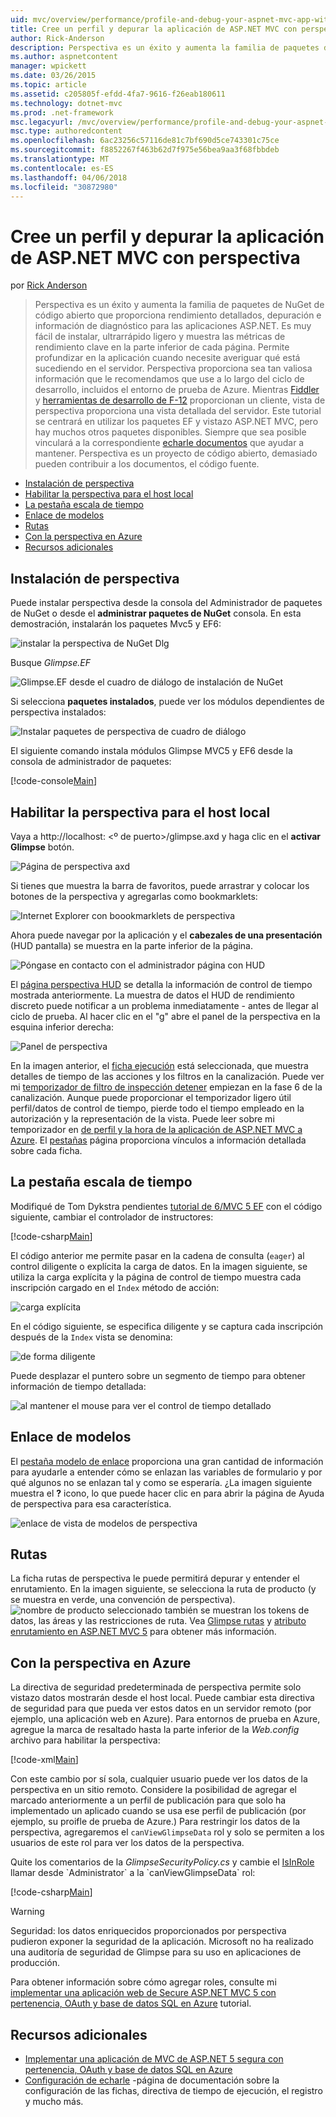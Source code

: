 ```yaml
---
uid: mvc/overview/performance/profile-and-debug-your-aspnet-mvc-app-with-glimpse
title: Cree un perfil y depurar la aplicación de ASP.NET MVC con perspectiva | Documentos de Microsoft
author: Rick-Anderson
description: Perspectiva es un éxito y aumenta la familia de paquetes de NuGet de código abierto que proporciona rendimiento detallados, depuración e información de diagnóstico para ASP.NET un...
ms.author: aspnetcontent
manager: wpickett
ms.date: 03/26/2015
ms.topic: article
ms.assetid: c205805f-efdd-4fa7-9616-f26eab180611
ms.technology: dotnet-mvc
ms.prod: .net-framework
msc.legacyurl: /mvc/overview/performance/profile-and-debug-your-aspnet-mvc-app-with-glimpse
msc.type: authoredcontent
ms.openlocfilehash: 6ac23256c57116de81c7bf690d5ce743301c75ce
ms.sourcegitcommit: f8852267f463b62d7f975e56bea9aa3f68fbbdeb
ms.translationtype: MT
ms.contentlocale: es-ES
ms.lasthandoff: 04/06/2018
ms.locfileid: "30872980"
---
```

<a name="profile-and-debug-your-aspnet-mvc-app-with-glimpse"></a>Cree un perfil y depurar la aplicación de ASP.NET MVC con perspectiva
====================
por [Rick Anderson](https://github.com/Rick-Anderson)

> Perspectiva es un éxito y aumenta la familia de paquetes de NuGet de código abierto que proporciona rendimiento detallados, depuración e información de diagnóstico para las aplicaciones ASP.NET. Es muy fácil de instalar, ultrarrápido ligero y muestra las métricas de rendimiento clave en la parte inferior de cada página. Permite profundizar en la aplicación cuando necesite averiguar qué está sucediendo en el servidor. Perspectiva proporciona sea tan valiosa información que le recomendamos que use a lo largo del ciclo de desarrollo, incluidos el entorno de prueba de Azure. Mientras [Fiddler](http://www.telerik.com/fiddler) y [herramientas de desarrollo de F-12](https://msdn.microsoft.com/library/ie/gg589512(v=vs.85).aspx) proporcionan un cliente, vista de perspectiva proporciona una vista detallada del servidor. Este tutorial se centrará en utilizar los paquetes EF y vistazo ASP.NET MVC, pero hay muchos otros paquetes disponibles. Siempre que sea posible vinculará a la correspondiente [echarle documentos](http://getglimpse.com/Docs/) que ayudar a mantener. Perspectiva es un proyecto de código abierto, demasiado pueden contribuir a los documentos, el código fuente.


- [Instalación de perspectiva](#ig)
- [Habilitar la perspectiva para el host local](#eg)
- [La pestaña escala de tiempo](#Time)
- [Enlace de modelos](#mb)
- [Rutas](#route)
- [Con la perspectiva en Azure](#da)
- [Recursos adicionales](#addRes)

<a id="ig"></a>
## <a name="installing-glimpse"></a>Instalación de perspectiva

Puede instalar perspectiva desde la consola del Administrador de paquetes de NuGet o desde el **administrar paquetes de NuGet** consola. En esta demostración, instalarán los paquetes Mvc5 y EF6:

![instalar la perspectiva de NuGet Dlg](profile-and-debug-your-aspnet-mvc-app-with-glimpse/_static/image1.png)

Busque *Glimpse.EF*

![Glimpse.EF desde el cuadro de diálogo de instalación de NuGet](profile-and-debug-your-aspnet-mvc-app-with-glimpse/_static/image2.png)

Si selecciona **paquetes instalados**, puede ver los módulos dependientes de perspectiva instalados:

![Instalar paquetes de perspectiva de cuadro de diálogo](profile-and-debug-your-aspnet-mvc-app-with-glimpse/_static/image3.png)

El siguiente comando instala módulos Glimpse MVC5 y EF6 desde la consola de administrador de paquetes:

[!code-console[Main](profile-and-debug-your-aspnet-mvc-app-with-glimpse/samples/sample1.cmd)]

<a id="eg"></a>
## <a name="enable-glimpse-for-localhost"></a>Habilitar la perspectiva para el host local

Vaya a http://localhost: &lt;º de puerto&gt;/glimpse.axd y haga clic en el <strong>activar Glimpse</strong> botón.

![Página de perspectiva axd](profile-and-debug-your-aspnet-mvc-app-with-glimpse/_static/image4.png)

Si tienes que muestra la barra de favoritos, puede arrastrar y colocar los botones de la perspectiva y agregarlas como bookmarklets:

![Internet Explorer con boookmarklets de perspectiva](profile-and-debug-your-aspnet-mvc-app-with-glimpse/_static/image5.png)

Ahora puede navegar por la aplicación y el **cabezales de una presentación** (HUD pantalla) se muestra en la parte inferior de la página.

![Póngase en contacto con el administrador página con HUD](profile-and-debug-your-aspnet-mvc-app-with-glimpse/_static/image6.png)

El [página perspectiva HUD](http://getglimpse.com/Docs/Heads-up-Display) se detalla la información de control de tiempo mostrada anteriormente. La muestra de datos el HUD de rendimiento discreto puede notificar a un problema inmediatamente - antes de llegar al ciclo de prueba. Al hacer clic en el &quot;g&quot; abre el panel de la perspectiva en la esquina inferior derecha:

![Panel de perspectiva](profile-and-debug-your-aspnet-mvc-app-with-glimpse/_static/image7.png)

En la imagen anterior, el [ficha ejecución](http://getglimpse.com/Docs/Execution-Tab) está seleccionada, que muestra detalles de tiempo de las acciones y los filtros en la canalización. Puede ver mi [temporizador de filtro de inspección detener](http://www.nuget.org/packages/StopWatch/) empiezan en la fase 6 de la canalización. Aunque puede proporcionar el temporizador ligero útil perfil/datos de control de tiempo, pierde todo el tiempo empleado en la autorización y la representación de la vista. Puede leer sobre mi temporizador en [de perfil y la hora de la aplicación de ASP.NET MVC a Azure](https://blogs.msdn.com/b/webdev/archive/2014/07/29/profile-and-time-your-asp-net-mvc-app-all-the-way-to-azure.aspx). El [pestañas](http://getglimpse.com/Docs/Tabs) página proporciona vínculos a información detallada sobre cada ficha.

<a id="Time"></a>
## <a name="the-timeline-tab"></a>La pestaña escala de tiempo

Modifiqué de Tom Dykstra pendientes [tutorial de 6/MVC 5 EF](../getting-started/getting-started-with-ef-using-mvc/creating-an-entity-framework-data-model-for-an-asp-net-mvc-application.md) con el código siguiente, cambiar el controlador de instructores:

[!code-csharp[Main](profile-and-debug-your-aspnet-mvc-app-with-glimpse/samples/sample2.cs?highlight=1,20-31)]

El código anterior me permite pasar en la cadena de consulta (`eager`) al control diligente o explícita la carga de datos. En la imagen siguiente, se utiliza la carga explícita y la página de control de tiempo muestra cada inscripción cargado en el `Index` método de acción:

![carga explícita](profile-and-debug-your-aspnet-mvc-app-with-glimpse/_static/image8.png)

En el código siguiente, se especifica diligente y se captura cada inscripción después de la `Index` vista se denomina:

![de forma diligente](profile-and-debug-your-aspnet-mvc-app-with-glimpse/_static/image9.png)

Puede desplazar el puntero sobre un segmento de tiempo para obtener información de tiempo detallada:

![al mantener el mouse para ver el control de tiempo detallado](profile-and-debug-your-aspnet-mvc-app-with-glimpse/_static/image10.png)

<a id="mb"></a>
## <a name="model-binding"></a>Enlace de modelos

El [pestaña modelo de enlace](http://getglimpse.com/Docs/Model-Binding-Tab) proporciona una gran cantidad de información para ayudarle a entender cómo se enlazan las variables de formulario y por qué algunos no se enlazan tal y como se esperaría. ¿La imagen siguiente muestra el **?** icono, lo que puede hacer clic en para abrir la página de Ayuda de perspectiva para esa característica.

![enlace de vista de modelos de perspectiva](profile-and-debug-your-aspnet-mvc-app-with-glimpse/_static/image11.png)

<a id="route"></a>
## <a name="routes"></a>Rutas

 La ficha rutas de perspectiva le puede permitirá depurar y entender el enrutamiento. En la imagen siguiente, se selecciona la ruta de producto (y se muestra en verde, una convención de perspectiva). ![nombre de producto seleccionado](profile-and-debug-your-aspnet-mvc-app-with-glimpse/_static/image12.png) también se muestran los tokens de datos, las áreas y las restricciones de ruta. Vea [Glimpse rutas](http://getglimpse.com/Docs/Routes-Tab) y [atributo enrutamiento en ASP.NET MVC 5](https://blogs.msdn.com/b/webdev/archive/2013/10/17/attribute-routing-in-asp-net-mvc-5.aspx) para obtener más información. 

<a id="da"></a>
## <a name="using-glimpse-on-azure"></a>Con la perspectiva en Azure

La directiva de seguridad predeterminada de perspectiva permite solo vistazo datos mostrarán desde el host local. Puede cambiar esta directiva de seguridad para que pueda ver estos datos en un servidor remoto (por ejemplo, una aplicación web en Azure). Para entornos de prueba en Azure, agregue la marca de resaltado hasta la parte inferior de la *Web.config* archivo para habilitar la perspectiva:

[!code-xml[Main](profile-and-debug-your-aspnet-mvc-app-with-glimpse/samples/sample3.xml?highlight=2-6)]

Con este cambio por sí sola, cualquier usuario puede ver los datos de la perspectiva en un sitio remoto. Considere la posibilidad de agregar el marcado anteriormente a un perfil de publicación para que solo ha implementado un aplicado cuando se usa ese perfil de publicación (por ejemplo, su proifle de prueba de Azure.) Para restringir los datos de la perspectiva, agregaremos el `canViewGlimpseData` rol y solo se permiten a los usuarios de este rol para ver los datos de la perspectiva.

Quite los comentarios de la *GlimpseSecurityPolicy.cs* y cambie el [IsInRole](https://msdn.microsoft.com/library/system.security.principal.iprincipal.isinrole(v=vs.110).aspx) llamar desde `Administrator` a la `canViewGlimpseData` rol:

[!code-csharp[Main](profile-and-debug-your-aspnet-mvc-app-with-glimpse/samples/sample4.cs?highlight=6)]

> [!WARNING]
> Seguridad: los datos enriquecidos proporcionados por perspectiva pudieron exponer la seguridad de la aplicación. Microsoft no ha realizado una auditoría de seguridad de Glimpse para su uso en aplicaciones de producción.


Para obtener información sobre cómo agregar roles, consulte mi [implementar una aplicación web de Secure ASP.NET MVC 5 con pertenencia, OAuth y base de datos SQL en Azure](https://azure.microsoft.com/documentation/articles/web-sites-dotnet-deploy-aspnet-mvc-app-membership-oauth-sql-database/) tutorial.

<a id="addRes"></a>
## <a name="additional-resources"></a>Recursos adicionales

- [Implementar una aplicación de MVC de ASP.NET 5 segura con pertenencia, OAuth y base de datos SQL en Azure](https://azure.microsoft.com/documentation/articles/web-sites-dotnet-deploy-aspnet-mvc-app-membership-oauth-sql-database/)
- [Configuración de echarle](http://getglimpse.com/Docs/Configuration) -página de documentación sobre la configuración de las fichas, directiva de tiempo de ejecución, el registro y mucho más.
